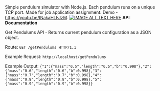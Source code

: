 Simple pendulum simulator with Node.js. Each pendulum runs on a unique TCP port. Made for job application assigmment.
Demo - https://youtu.be/INakaHLFJzM.
[![IMAGE ALT TEXT HERE](https://img.youtube.com/vi/INakaHLFJzM/0.jpg)](https://www.youtube.com/watch?v=INakaHLFJzM)
**API Documentation**

Get Pendulums API - Returns current pendulum configuration as a JSON object.

Route: ```GET /getPendulums HTTP/1.1```

Example Request:
```http://localhost/getPendulums```

Example Output:
```{"1":{"mass":"0.5","length":"0.5","b":"0.998"},"2":{"mass":"0.6","length":"0.6","b":0.998},"3":{"mass":"0.7","length":"0.7","b":0.998},"4":{"mass":"0.8","length":"0.8","b":0.998},"5":{"mass":"0.9","length":"0.9","b":0.998}}```

